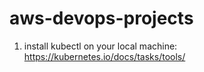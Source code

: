 # aws-devops-projects

1. install kubectl on your local machine: https://kubernetes.io/docs/tasks/tools/